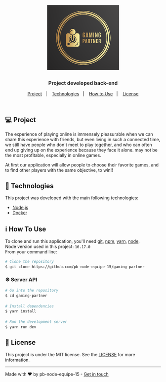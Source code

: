 <h1 align="center">
	<img alt="Logo gaming-partner" src="image.png" />
</h1>

<h3 align="center">
  Project developed back-end
</h3>

<p align="center">
  <a href="#-project">Project</a>&nbsp;&nbsp;&nbsp;|&nbsp;&nbsp;&nbsp;
  <a href="#-technologies">Technologies</a>&nbsp;&nbsp;&nbsp;|&nbsp;&nbsp;&nbsp;
  <a href="#-how-to-use">How to Use</a>&nbsp;&nbsp;&nbsp;|&nbsp;&nbsp;&nbsp;
  <a href="#-license">License</a>
</p>

<br/>

## 💻 Project

The experience of playing online is immensely pleasurable when we can share this experience with friends, but even living in such a connected time, we still have people who don't meet to play together, and who can often end up giving up on the experience because they face it alone. may not be the most profitable, especially in online games.


At first our application will allow people to choose their favorite games, and to find other players with the same objective, to win!!

## 🚀 Technologies

This project was developed with the main following technologies:

- [Node.js](https://nodejs.org/en/)
- [Docker](https://docs.docker.com)

## ℹ️ How To Use

To clone and run this application, you'll need [git](https://git-scm.com), [npm](https://www.npmjs.com/), [yarn](https://classic.yarnpkg.com/lang/en/docs/), [node](https://nodejs.org/en/). 
<br/>Node version used in this project: `16.17.0`
<br/>From your command line:

```bash
# Clone the repository
$ git clone https://github.com/pb-node-equipe-15/gaming-partner
```

### ⚙️ Server API

```bash
# Go into the repository
$ cd gaming-partner

# Install dependencies
$ yarn install

# Run the development server
$ yarn run dev

```

## 📝 License

This project is under the MIT license. See the [LICENSE](LICENSE.md) for more information.

---

Made with ♥ by pb-node-equipe-15 - [Get in touch](https://github.com/pb-node-equipe-15)
